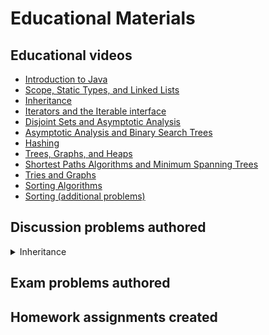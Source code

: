 # Educational Materials

## Educational videos
* [Introduction to Java](https://www.youtube.com/watch?v=COw3Pl1Q-KI&t=50s)
* [Scope, Static Types, and Linked Lists](https://www.youtube.com/watch?v=oitkXxfpHvM)
* [Inheritance](https://www.youtube.com/watch?v=myZCf8ChuB8&t=1351s)
* [Iterators and the Iterable interface](https://www.youtube.com/watch?v=QekQ7bLL1aE)
* [Disjoint Sets and Asymptotic Analysis](https://www.youtube.com/watch?v=eiZXytnVmHg)
* [Asymptotic Analysis and Binary Search Trees](https://www.youtube.com/watch?v=8-cbH9YFFiI)
* [Hashing](https://www.youtube.com/watch?v=BF4k7fL6k4Q)
* [Trees, Graphs, and Heaps](https://www.youtube.com/watch?v=YWZKCa8q1q4&t=656s)
* [Shortest Paths Algorithms and Minimum Spanning Trees](https://www.youtube.com/watch?v=l440p7fB80k&list=PLNF4Mv5EsHj7Y3eaO_KKBGzDTYTymIzKM)
* [Tries and Graphs](https://www.youtube.com/watch?v=AAtPB04B998&list=PLNF4Mv5EsHj442Yx77A1muFePPL3bSD2L)
* [Sorting Algorithms](https://www.youtube.com/watch?v=-uZheITvvB8&list=PLNF4Mv5EsHj7f8fs_9qJ_KD5XHfBUlFub)
* [Sorting (additional problems)](https://www.youtube.com/watch?v=e7aUJZIiA7c&list=PLNF4Mv5EsHj4QLTEw3uz42vJGKblD9usL)

## Discussion problems authored


<details>
    <summary>Inheritance</summary>

{% include_relative educational_materials/inheritance_discussion.md %}

</details>

## Exam problems authored

## Homework assignments created